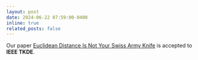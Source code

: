 ```yaml
---
layout: post
date: 2024-06-22 07:59:00-0400
inline: true
related_posts: false
---
```


Our paper [Euclidean Distance Is Not Your Swiss Army Knife]() is accepted to <strong>IEEE TKDE</strong>.
